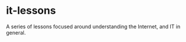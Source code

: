 it-lessons
==========

A series of lessons focused around understanding the Internet, and IT in general. 
